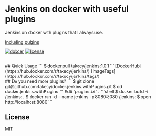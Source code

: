 # Jenkins on docker with useful plugins
Jenkins on docker with plugins that I always use.

[Including pulgins](plugins.txt)

[![dokcer](https://img.shields.io/badge/docker-jenkins--1.651.1--alpine-blue.svg?style=flat-square)](https://nodejs.org)
[![license](https://img.shields.io/badge/license-MIT-blue.svg?style=flat-square)](https://nodejs.org)

<br/>
## Quick Usage
```
$ docker pull takecy/jenkins:1.0.1
```
[DockerHub](https://hub.docker.com/r/takecy/jenkins/)  
[ImageTags](https://hub.docker.com/r/takecy/jenkins/tags/)

<br/>
## Do you need more plugins?
```
$ git clone git@github.com:takecy/docker.jenkins.withPlugins.git
$ cd docker.jenkins.withPlugins
```
Edit `plugins.txt` .
```shell
$ docker build -t <your_name>/jenkins:<tag> .
$ docker run -d --name jenkins -p 8080:8080 <your_name>/jenkins:<tag>
$ open http://localhost:8080
```

## License
[MIT](./LISENCE)
